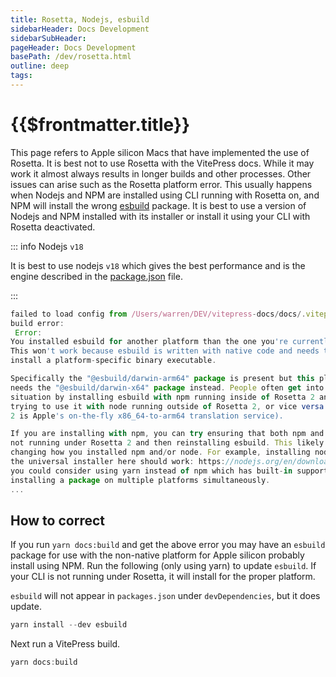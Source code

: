 ```yaml
---
title: Rosetta, Nodejs, esbuild
sidebarHeader: Docs Development
sidebarSubHeader:
pageHeader: Docs Development
basePath: /dev/rosetta.html
outline: deep
tags:
---
```


<PageHeader/>

# {{$frontmatter.title}}

This page refers to Apple silicon Macs that have implemented the use of Rosetta.
It is best not to use Rosetta with the VitePress docs. While it may work it
almost always results in longer builds and other processes. Other issues can
arise such as the Rosetta platform error. This usually happens when Nodejs and
NPM are installed using CLI running with Rosetta on, and NPM will install the
wrong [esbuild](https://esbuild.github.io/getting-started/) package. It is best
to use a version of Nodejs and NPM installed with its installer or install it
using your CLI with Rosetta deactivated.

::: info Nodejs `v18`

It is best to use nodejs `v18` which gives the best performance and is the
engine described in the
[package.json<ExternalLinkImage/>](https://github.com/api3dao/vitepress-docs/blob/main/package.json)
file.

:::

```js
failed to load config from /Users/warren/DEV/vitepress-docs/docs/.vitepress/config.js
build error:
 Error:
You installed esbuild for another platform than the one you're currently using.
This won't work because esbuild is written with native code and needs to
install a platform-specific binary executable.

Specifically the "@esbuild/darwin-arm64" package is present but this platform
needs the "@esbuild/darwin-x64" package instead. People often get into this
situation by installing esbuild with npm running inside of Rosetta 2 and then
trying to use it with node running outside of Rosetta 2, or vice versa (Rosetta
2 is Apple's on-the-fly x86_64-to-arm64 translation service).

If you are installing with npm, you can try ensuring that both npm and node are
not running under Rosetta 2 and then reinstalling esbuild. This likely involves
changing how you installed npm and/or node. For example, installing node with
the universal installer here should work: https://nodejs.org/en/download/. Or
you could consider using yarn instead of npm which has built-in support for
installing a package on multiple platforms simultaneously.
...
```

## How to correct

If you run `yarn docs:build` and get the above error you may have an `esbuild`
package for use with the non-native platform for Apple silicon probably install
using NPM. Run the following (only using yarn) to update `esbuild`. If your CLI
is not running under Rosetta, it will install for the proper platform.

`esbuild` will not appear in `packages.json` under `devDependencies`, but it
does update.

```js
yarn install --dev esbuild
```

Next run a VitePress build.

```js
yarn docs:build
```
